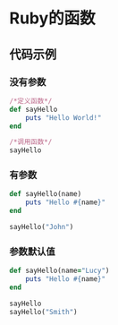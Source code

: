 # Ruby的函数

## 代码示例

### 没有参数

```ruby
/*定义函数*/
def sayHello
    puts "Hello World!"
end

/*调用函数*/
sayHello
```

### 有参数

```ruby
def sayHello(name)
    puts "Hello #{name}"
end

sayHello("John")
```

### 参数默认值

```ruby
def sayHello(name="Lucy")
    puts "Hello #{name}"
end

sayHello
sayHello("Smith")
```


